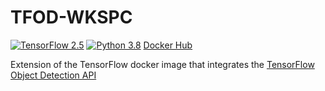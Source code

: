 # TFOD-WKSPC

[![TensorFlow 2.5](https://img.shields.io/badge/TensorFlow-2.5-FF6F00?logo=tensorflow)](https://github.com/tensorflow/tensorflow/releases/tag/v2.5.0)
[![Python 3.8](https://img.shields.io/badge/Python-3.8-3776AB)](https://www.python.org/downloads/release/python-380/)
[Docker Hub](https://hub.docker.com/r/edurs0/tfod-wkspc)

Extension of the TensorFlow docker image that integrates the [TensorFlow Object Detection API](https://github.com/tensorflow/models/blob/master/research/object_detection/README.md)
